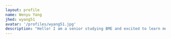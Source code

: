 ```yaml
---
layout: profile
name: Wenyu Yang
jhed: wyang51
avatar: '/profiles/wyang51.jpg'
description: "Hello! I am a senior studying BME and excited to learn more about genomic data visualization."
---
```


